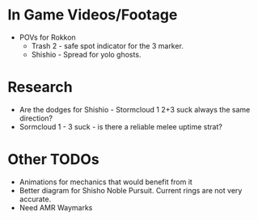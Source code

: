 # In Game Videos/Footage
* POVs for Rokkon
    - Trash 2 - safe spot indicator for the 3 marker.
    - Shishio - Spread for yolo ghosts.

# Research
* Are the dodges for Shishio - Stormcloud 1 2+3 suck always the same direction?
* Sormcloud 1 - 3 suck - is there a reliable melee uptime strat?

# Other TODOs
* Animations for mechanics that would benefit from it
* Better diagram for Shisho Noble Pursuit. Current rings are not very accurate.
* Need AMR Waymarks
